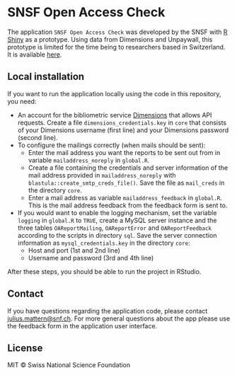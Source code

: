 # SNSF Open Access Check

The application `SNSF Open Access Check` was developed by the SNSF with [R Shiny](https://shiny.rstudio.com/) as a prototype. Using data from Dimensions and Unpaywall, this prototype is limited for the time being to researchers based in Switzerland. It is available [here](http://www.snsf-oa-check.ch/). 

## Local installation

If you want to run the application locally using the code in this repository, you need: 

* An account for the bibliometric service [Dimensions](https://app.dimensions.ai/) that allows API requests. Create a file `dimensions_credentials.key` in `core` that consists of your Dimensions username (first line) and your Dimensions password (second line).
* To configure the mailings correctly (when mails should be sent): 
	* Enter the mail address you want the reports to be sent out from in variable `mailaddress_noreply` in `global.R`. 
	* Create a file containing the credentials and server information of the mail address provided in `mailaddress_noreply` with `blastula::create_smtp_creds_file()`. Save the file as `mail_creds` in the directory `core`.
	* Enter a mail address as variable `mailaddress_feedback` in `global.R`. This is the mail address feedback from the feedback form is sent to.
* If you would want to enable the logging mechanism, set the variable `logging` in `global.R` to `TRUE`, create a MySQL server instance and the three tables `OAReportMailing`, `OAReportError` and `OAReportFeedback` according to the scripts in directory `sql`. Save the server connection information as `mysql_credentials.key` in the directory `core`: 
	* Host and port (1st and 2nd line)
	* Username and password (3rd and 4th line)
	
After these steps, you should be able to run the project in RStudio.
	
## Contact

If you have questions regarding the application code, please contact [julius.mattern@snf.ch](mailto:julius.mattern@snf.ch). For more general questions about the app please use the feedback form in the application user interface.
	
## License

MIT © Swiss National Science Foundation
